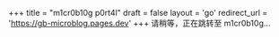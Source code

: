 +++
title = "m1cr0b10g p0rt4l"
draft = false
layout = 'go'
redirect_url = 'https://gb-microblog.pages.dev'
+++
请稍等，正在跳转至 m1cr0b10g...
